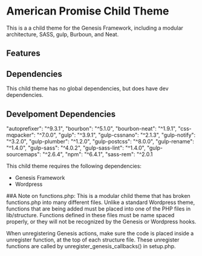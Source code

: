 # American Promise Child Theme

This is a a child theme for the Genesis Framework, including a modular architecture, SASS, gulp, Burboun, and Neat.

## Features

## Dependencies
This child theme has no global dependencies, but does have dev dependencies.

## Develpoment Dependencies
"autoprefixer": "^9.3.1",
"bourbon": "^5.1.0",
"bourbon-neat": "^1.9.1",
"css-mqpacker": "^7.0.0",
"gulp": "^3.9.1",
"gulp-cssnano": "^2.1.3",
"gulp-notify": "^3.2.0",
"gulp-plumber": "^1.2.0",
"gulp-postcss": "^8.0.0",
"gulp-rename": "^1.4.0",
"gulp-sass": "^4.0.2",
"gulp-sass-lint": "^1.4.0",
"gulp-sourcemaps": "^2.6.4",
"npm": "^6.4.1",
"sass-rem": "^2.0.1

This child theme requires the following dependencies:
- Genesis Framework
- Wordpress

##A Note on functions.php:
This is a modular child theme that has broken functions.php into many different files.
Unlike a standard Wordpress theme, functions that are being added must be placed into one of the PHP files in lib/structure. Functions defined in these files must be name spaced properly, or they will not be recognized by the Genesis or Wordpress hooks.

When unregistering Genesis actions, make sure the code is placed inside a unregister function, at the top of each structure file. These unregister functions are called by unregister_genesis_callbacks() in setup.php.
